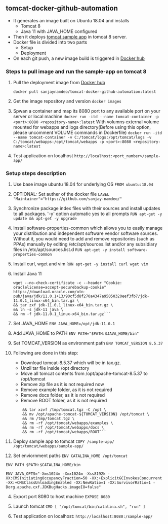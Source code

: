 ## tomcat-docker-github-automation

- It generates an image built on Ubuntu 18.04 and installs
  - Tomcat 8
  - Java 11 with JAVA_HOME configured
- Then it deploys [tomcat sample app](https://tomcat.apache.org/tomcat-5.5-doc/appdev/sample/sample.war) in tomcat 8 server.
- Docker file is divided into two parts
  - Setup
  - Deployment
- On each git push, a new image build is triggered in [Docker hub](https://cloud.docker.com/repository/docker/sanjaynamdeo/tomcat-docker-github-automation/general)

### Steps to pull image and run the sample-app on tomcat 8

1. Pull the deployment image from [Docker hub](https://cloud.docker.com/repository/docker/sanjaynamdeo/ubuntu18.04-tomcat8-jdk8/general)

   `docker pull sanjaynamdeo/tomcat-docker-github-automation:latest`

2. Get the image repository and version
   `docker images`

3. Spwan a container and map its 8080 port to any available port on your server or local machine
   `docker run -itd --name tomcat-container -p <port>:8080 <repository-name>:latest`
   With volumns external volume mounted for webapps and logs directory(Before using this option, please uncomment VOLUME commands in Dockerfile)
   `docker run -itd --name tomcat-container -v C:/tomcat/logs:/opt/tomcat/logs -v C:/tomcat/webapps:/opt/tomcat/webapps -p <port>:8080 <repository-name>:latest`

4. Test application on localhost
   `http://localhost:<port_number>/sample-app/`

### Setup steps description

1. Use base image ubuntu 18.04 for underlying OS
   `FROM ubuntu:18.04`

2. OPTIONAL: Set auther of the docker file
   `LABEL "Maintainer"="https://github.com/sanjay-namdeo/"`

3. Synchronize package index files with their sources and install updates to all packages. '-y' option automatic yes to all prompts
   `RUN apt-get -y update && apt-get -y upgrade`

4. Install software-properties-common which allows you to easily manage your distribution and independent software vendor software sources. Without it, you would need to add and remove repositories (such as PPAs) manually by editing /etc/apt/sources.list and/or any subsidiary files in /etc/apt/sources.list.d
   `RUN apt-get -y install software-properties-common`

5. Install curl, wget and vim
   `RUN apt-get -y install curl wget vim`

6. Install Java 11

   ```RUN cd /opt; \
   wget --no-check-certificate -c --header "Cookie: oraclelicense=accept-securebackup-cookie" https://download.oracle.com/otn-pub/java/jdk/11.0.1+13/90cf5d8f270a4347a95050320eef3fb7/jdk-11.0.1_linux-x64_bin.tar.gz \
   && tar zxf jdk-11.0.1_linux-x64_bin.tar.gz \
   && ln -s jdk-11 java \
   && rm -f jdk-11.0.1_linux-x64_bin.tar.gz```

   ````

7. Set JAVA_HOME
   `ENV JAVA_HOME=/opt/jdk-11.0.1`

8. Add JAVA_HOME to PATH
   `ENV PATH="$PATH:$JAVA_HOME/bin"`

9. Set TOMCAT_VERSION as environment path
   `ENV TOMCAT_VERSION 8.5.37`

10. Following are done in this step:

    - Download tomcat-8.5.37 which will be in tax.gz.
    - Unzil tar file inside /opt directory
    - Move all tomcat contents from /opt/apache-tomcat-8.5.37 to /opt/tomcat
    - Remove zip file as it is not required now
    - Remove example folder, as it is not required
    - Remove docs folder, as it is not required
    - Remove ROOT folder, as it is not required

    ````RUN wget --quiet --no-cookies http://apache.rediris.es/tomcat/tomcat-8/v${TOMCAT_VERSION}/bin/apache-tomcat-${TOMCAT_VERSION}.tar.gz -O /tmp/tomcat.tgz \
        && tar xzvf /tmp/tomcat.tgz -C /opt \
        && mv /opt/apache-tomcat-${TOMCAT_VERSION} /opt/tomcat \
        && rm /tmp/tomcat.tgz \
        && rm -rf /opt/tomcat/webapps/examples \
        && rm -rf /opt/tomcat/webapps/docs \
        && rm -rf /opt/tomcat/webapps/ROOT```

    ````

11. Deploy sample app to tomcat
    `COPY /sample-app/ /opt/tomcat/webapps/sample-app/`

12. Set enviornment paths
    `ENV CATALINA_HOME /opt/tomcat`

`ENV PATH $PATH:$CATALINA_HOME/bin`

`ENV JAVA_OPTS="-Xms1024m -Xmx1024m -Xss8192k -XX:CMSInitiatingOccupancyFraction=50 -XX:+ExplicitGCInvokesConcurrent -XX:+CMSClassUnloadingEnabled -XX:NewRatio=1 -XX:SurvivorRatio=1 -Dorg.apache.cxf.JDKBugHacks.imageIO=false"`

4. Export port 8080 to host machine
   `EXPOSE 8080`

5. Launch tomcat
   `CMD [ "/opt/tomcat/bin/catalina.sh", "run" ]`

6. Test application on localhost:
   `http://localhost:8080:/sample-app/`
